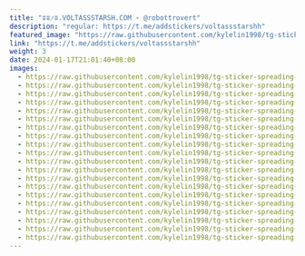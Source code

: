 ```yaml
---
title: "ʬʬ̷ʬ.VOLTASSSTARSH.COM ⋆ @robottrovert"
description: "regular: https://t.me/addstickers/voltassstarshh"
featured_image: "https://raw.githubusercontent.com/kylelin1998/tg-sticker-spreading-worldwide-images/main/img/5937aed3-b265-4eda-ab6b-760ca04855a8.jpg"
link: "https://t.me/addstickers/voltassstarshh"
weight: 3
date: 2024-01-17T21:01:40+08:00
images:
  - https://raw.githubusercontent.com/kylelin1998/tg-sticker-spreading-worldwide-images/main/img/5937aed3-b265-4eda-ab6b-760ca04855a8.jpg
  - https://raw.githubusercontent.com/kylelin1998/tg-sticker-spreading-worldwide-images/main/img/d3eb5a83-e93b-4d6a-ae9f-91cb1eb90c4f.jpg
  - https://raw.githubusercontent.com/kylelin1998/tg-sticker-spreading-worldwide-images/main/img/3cbcd7fd-7226-43d8-bab8-01bbf3d41672.jpg
  - https://raw.githubusercontent.com/kylelin1998/tg-sticker-spreading-worldwide-images/main/img/317cafdc-f944-4e52-b672-80b4e1a5653e.jpg
  - https://raw.githubusercontent.com/kylelin1998/tg-sticker-spreading-worldwide-images/main/img/1d6e372b-22a7-48de-8c8c-bfba3c4be8e6.jpg
  - https://raw.githubusercontent.com/kylelin1998/tg-sticker-spreading-worldwide-images/main/img/d4774ad5-8602-46ba-97be-d242efa0ecbe.jpg
  - https://raw.githubusercontent.com/kylelin1998/tg-sticker-spreading-worldwide-images/main/img/f7fb7131-74cc-4f28-be63-fb402847c0d7.jpg
  - https://raw.githubusercontent.com/kylelin1998/tg-sticker-spreading-worldwide-images/main/img/33c1dbba-7761-4dcc-9751-70eb3966029a.jpg
  - https://raw.githubusercontent.com/kylelin1998/tg-sticker-spreading-worldwide-images/main/img/56dd7248-88b6-4302-9774-f7b8c6eb66c0.jpg
  - https://raw.githubusercontent.com/kylelin1998/tg-sticker-spreading-worldwide-images/main/img/564ecc56-a3aa-40f6-84ba-3f3af7c85998.jpg
  - https://raw.githubusercontent.com/kylelin1998/tg-sticker-spreading-worldwide-images/main/img/4c1d7fc2-5fd2-4db7-9404-d056da23b853.jpg
  - https://raw.githubusercontent.com/kylelin1998/tg-sticker-spreading-worldwide-images/main/img/3596510e-79da-42d6-a5f5-499aba95abe2.jpg
  - https://raw.githubusercontent.com/kylelin1998/tg-sticker-spreading-worldwide-images/main/img/f3e18640-b397-46cc-ac3d-08170c783d06.jpg
  - https://raw.githubusercontent.com/kylelin1998/tg-sticker-spreading-worldwide-images/main/img/08fbb28d-7d99-45f8-b1fb-72b3d6b23b6a.jpg
  - https://raw.githubusercontent.com/kylelin1998/tg-sticker-spreading-worldwide-images/main/img/93c78188-5114-4bf0-a311-87bdb78ed664.jpg
  - https://raw.githubusercontent.com/kylelin1998/tg-sticker-spreading-worldwide-images/main/img/0436e83d-3062-4554-a084-2288376269e0.jpg
  - https://raw.githubusercontent.com/kylelin1998/tg-sticker-spreading-worldwide-images/main/img/09869d48-97fb-42f1-8298-775db554ae27.jpg
  - https://raw.githubusercontent.com/kylelin1998/tg-sticker-spreading-worldwide-images/main/img/5913c166-3685-4a48-a1b0-dcb2bdcac1f0.jpg
  - https://raw.githubusercontent.com/kylelin1998/tg-sticker-spreading-worldwide-images/main/img/f8a42d9d-7988-4be3-8479-8d44c7e4fef1.jpg
  - https://raw.githubusercontent.com/kylelin1998/tg-sticker-spreading-worldwide-images/main/img/c272e401-a4fb-465b-8315-26021eee9841.jpg
---
```

